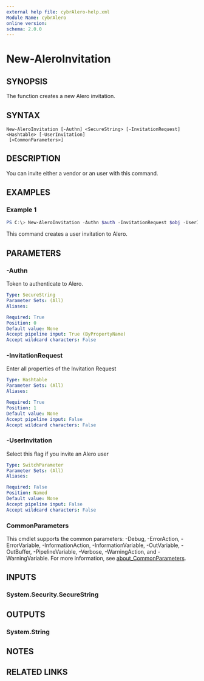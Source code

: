 ```yaml
---
external help file: cybrAlero-help.xml
Module Name: cybrAlero
online version:
schema: 2.0.0
---
```


# New-AleroInvitation

## SYNOPSIS
The function creates a new Alero invitation.

## SYNTAX

```
New-AleroInvitation [-Authn] <SecureString> [-InvitationRequest] <Hashtable> [-UserInvitation]
 [<CommonParameters>]
```

## DESCRIPTION
You can invite either a vendor or an user with this command.

## EXAMPLES

### Example 1
```powershell
PS C:\> New-AleroInvitation -Authn $auth -InvitationRequest $obj -UserInvitation
```

This command creates a user invitation to Alero.

## PARAMETERS

### -Authn
Token to authenticate to Alero.

```yaml
Type: SecureString
Parameter Sets: (All)
Aliases:

Required: True
Position: 0
Default value: None
Accept pipeline input: True (ByPropertyName)
Accept wildcard characters: False
```

### -InvitationRequest
Enter all properties of the Invitation Request

```yaml
Type: Hashtable
Parameter Sets: (All)
Aliases:

Required: True
Position: 1
Default value: None
Accept pipeline input: False
Accept wildcard characters: False
```

### -UserInvitation
Select this flag if you invite an Alero user

```yaml
Type: SwitchParameter
Parameter Sets: (All)
Aliases:

Required: False
Position: Named
Default value: None
Accept pipeline input: False
Accept wildcard characters: False
```

### CommonParameters
This cmdlet supports the common parameters: -Debug, -ErrorAction, -ErrorVariable, -InformationAction, -InformationVariable, -OutVariable, -OutBuffer, -PipelineVariable, -Verbose, -WarningAction, and -WarningVariable. For more information, see [about_CommonParameters](http://go.microsoft.com/fwlink/?LinkID=113216).

## INPUTS

### System.Security.SecureString

## OUTPUTS

### System.String

## NOTES

## RELATED LINKS
